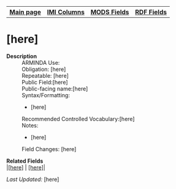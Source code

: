 <!DOCTYPE html>
<html>

<body>
<table style="width:100%">
  <tr>
    <th><a href="index.md">Main page</a></th>
	<th><a href="IMI.md">IMI Columns</a></th>
    <th><a href="MODS.md">MODS Fields</a></th>
    <th><a href="RDF.md">RDF Fields</a></th>
  </tr>
</table>

<h1>[here]</h1>
<dl>
  <dt><b>Description</b></dt>
  <dd>ARMINDA Use: </dd>
  <dd>Obligation: [here]</dd>
  <dd>Repeatable: [here]</dd>
  <dd>Public Field:[here]</dd>
  <dd>Public-facing name:[here]</dd>
  <dd>Syntax/Formatting:
	<ul>
		<li>[here]</li>
	</ul>
  </dd>
  <dd>Recommended Controlled Vocabulary:[here]</dd>
  <dd>Notes: 
	<ul>
		<li>[here]</li>
		</ul>
	</dd>
  <dd>Field Changes: [here]</dd>
</dl>
<dl>
	<dt><b>Related Fields</b></dt>
		|<a href="MODS.template.md">[here]</a> | <a href="RDF.template.md">[here]</a>|
</dl>
<p><i>Last Updated: </i>[here]</p>
</body>
</html>
